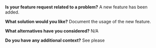 **Is your feature request related to a problem?**
A new feature has been added.

**What solution would you like?**
Document the usage of the new feature.

**What alternatives have you considered?**
N/A

**Do you have any additional context?**
See please 
